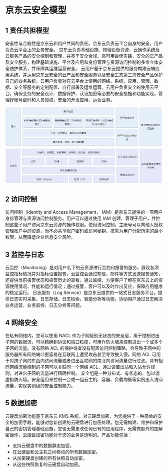 # 京东云安全模型

## 1 责任共担模型

安全性与合规性是京东云和用户共同的责任。京东云负责云平台自身的安全，用户负责云平台上的业务安全。 
京东云负责基础设施、物理设备资源、云操作系统及云服务产品的安全控制和管理，并基于安全合规、高可用最佳实践、安全的云产品及安全服务，构建基础设施、平台及应用和身份管理与资源访问控制的多维立体安全防护体系，并保障其运维运营安全。 
云用户基于京东云提供的服务构建云端应用系统，并运用京东云安全的云产品和安全服务以及安全生态第三方安全产品保护自己的业务系统。云用户负责对在云平台上使用的网络、系统、应用、管理、数据、安全等服务的定制配置、自行部署及运维运营。云用户负责安全的使用云平台，确保业务的安全设计、数据保护、认证加密等必要的安全措施和功能实现，管理好账号密码和人员授权，安全的开发应用、运营业务。 

![image](../../../image/JDCloud-WhitePaper/JDCloud-WhitePaper-Best-Practice-with-QiTongZhiNeng-Smart-Manufacturing/architecture.jpg)

## 2 访问控制

访问控制（Identity and Access Management， IAM）是京东云提供的一项用户身份管理与资源访问控制服务。用户可以通过使用 IAM 创建、管理子用户，并控制这些子用户访问京东云资源的操作权限。使用访问控制，主账号可以向他人授权管理账户中的资源，而不必共享账户密码或访问秘钥，按需为用户分配所需的最小权限，从而降低企业信息安全风险。

## 3 监控与日志

云监控（Monitoring）是对用户名下的云资源进行监控和报警的服务，展现各项监控指标情况并对指标设置报警，云监控会通过短信、邮件等方式发送报警通知，还提供当前报警状态和报警历史的查看。通过监控，方便客户了解在京东云上的资源使用情况、性能和运行情况；通过报警，客户可以及时作出反应，保障应用程序的稳定运行。 
日志服务（Log Service）是京东云提供的一站式日志服务平台。提供日志实时采集、日志存储，日志检索，智能分析等功能，协助用户通过日志解决业务运营，业务监控，日志分析等问题。

## 4 网络安全

在私有网络内，您可以使用 NACL 作为子网级别无状态的安全层，用于控制进出子网的数据流，可以精确到协议和端口粒度，可用作防火墙来控制进出一个或多个子网的流量。没有网络 ACL 的保护或者没有配置访问控制策略，会导致子网中的服务器所有网络端口更容易在互联网上遭受攻击甚至导致被入侵。网络 ACL 可用于对跨子网的东西向访问流量或者进出互联网的南北向访问流量进行过滤。具有相同网络流量控制的子网可以关联同一个网络 ACL，通过设置出站和入站允许规则，对进出子网的流量进行精确控制。
安全组是一种分布式、有状态的、包过滤虚拟防火墙。安全组用来控制一台或一组云主机、容器、负载均衡等实例出入访问流量，实现实例级的安全控制能力。

## 5 数据加密

云硬盘加密功能基于京东云 KMS 系统，对云硬盘加密，为您提供了一种简单的安全的加密手段，能够对您新创建的云硬盘进行加密处理。您无需构建、维护和保护自己的密钥管理基础设施，您也无需更改任何已有的应用程序，无需做额外的加解密操作，云硬盘加密功能对于您的业务是透明的。产品功能包括： 

-	支持云硬盘中的数据静态加密。 
-	在云硬盘和云主机之间移动的所有数据加密。 
-	从加密硬盘创建的所有快照自动加密。 
-	从这些快照恢复的云硬盘自动加密。


